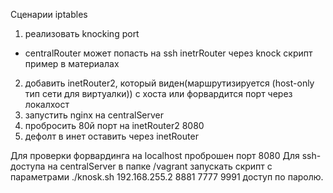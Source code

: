 Сценарии iptables
1) реализовать knocking port
- centralRouter может попасть на ssh inetrRouter через knock скрипт
пример в материалах
2) добавить inetRouter2, который виден(маршрутизируется (host-only тип сети для виртуалки)) с хоста или форвардится порт через локалхост
3) запустить nginx на centralServer
4) пробросить 80й порт на inetRouter2 8080
5) дефолт в инет оставить через inetRouter

Для проверки форвардинга на localhost проброшен порт 8080
Для ssh-доступа на centralServer в папке /vagrant запускать скрипт c параметрами ./knosk.sh 192.168.255.2  8881 7777 9991 доступ по паролю.
